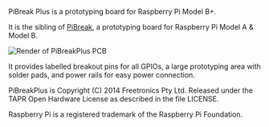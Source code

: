 PiBreak Plus is a prototyping board for Raspberry Pi Model B+.

It is the sibling of [PiBreak](https://github.com/freetronics/PiBreak), a prototyping board for Raspberry Pi Model A & Model B.

![Render of PiBreakPlus PCB](https://raw.github.com/freetronics/PiBreakPlus/master/PiBreakPlus-front-preview.png)

It provides labelled breakout pins for all GPIOs, a large prototyping area with solder pads, and power rails for easy power connection.

PiBreakPlus is Copyright (C) 2014 Freetronics Pty Ltd. Released under the TAPR Open Hardware License as described in the file LICENSE.

Raspberry Pi is a registered trademark of the Raspberry Pi Foundation.
